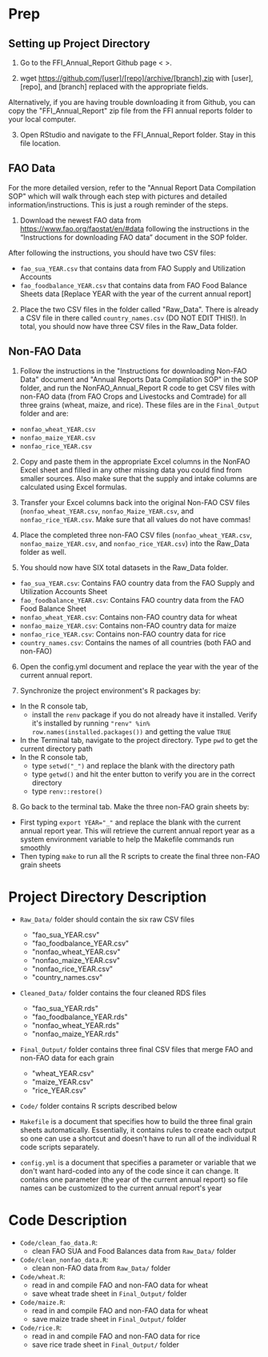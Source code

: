 # Prep

## Setting up Project Directory 

1. Go to the FFI_Annual_Report Github page <            >. 

2. wget https://github.com/[user]/[repo]/archive/[branch].zip
with [user], [repo], and [branch] replaced with the appropriate fields.

Alternatively, if you are having trouble downloading it from Github, you can copy the "FFI_Annual_Report" zip file from the FFI annual reports folder to your local computer.

3. Open RStudio and navigate to the FFI_Annual_Report folder. Stay in this file location.

## FAO Data

For the more detailed version, refer to the "Annual Report Data Compilation SOP" which will walk through each step with pictures and detailed information/instructions. This is just a rough reminder of the steps.

1. Download the newest FAO data from <https://www.fao.org/faostat/en/#data> following the instructions in the “Instructions for downloading FAO data” document in the SOP folder.

After following the instructions, you should have two CSV files:
- `fao_sua_YEAR.csv` that contains data from FAO Supply and Utilization Accounts 
- `fao_foodbalance_YEAR.csv` that contains data from FAO Food Balance Sheets data
[Replace YEAR with the year of the current annual report]

2. Place the two CSV files in the folder called "Raw_Data". There is already a CSV file in there called `country_names.csv` (DO NOT EDIT THIS!). In total, you should now have three CSV files in the Raw_Data folder.

## Non-FAO Data

1. Follow the instructions in the "Instructions for downloading Non-FAO Data" document and "Annual Reports Data Compilation SOP" in the SOP folder, and run the NonFAO_Annual_Report R code to get CSV files with non-FAO data (from FAO Crops and Livestocks and Comtrade) for all three grains (wheat, maize, and rice). These files are in the `Final_Output` folder and are:
- `nonfao_wheat_YEAR.csv`
- `nonfao_maize_YEAR.csv`
- `nonfao_rice_YEAR.csv`

2. Copy and paste them in the appropriate Excel columns in the NonFAO Excel sheet and filled in any other missing data you could find from smaller sources. Also make sure that the supply and intake columns are calculated using Excel formulas. 

3. Transfer your Excel columns back into the original Non-FAO CSV files (`nonfao_wheat_YEAR.csv`, `nonfao_Maize_YEAR.csv`, and `nonfao_rice_YEAR.csv`. Make sure that all values do not have commas!

4. Place the completed three non-FAO CSV files (`nonfao_wheat_YEAR.csv`, `nonfao_maize_YEAR.csv`, and `nonfao_rice_YEAR.csv`) into the Raw_Data folder as well.

5. You should now have SIX total datasets in the Raw_Data folder.
- `fao_sua_YEAR.csv`: Contains FAO country data from the FAO Supply and Utilization Accounts Sheet
- `fao_foodbalance_YEAR.csv`: Contains FAO country data from the FAO Food Balance Sheet
- `nonfao_wheat_YEAR.csv`: Contains non-FAO country data for wheat 
- `nonfao_maize_YEAR.csv`: Contains non-FAO country data for maize
- `nonfao_rice_YEAR.csv`: Contains non-FAO country data for rice
- `country_names.csv`: Contains the names of all countries (both FAO and non-FAO)

6.  Open the config.yml document and replace the year with the
    year of the current annual report.

7.  Synchronize the project environment's R packages by:

-   In the R console tab,
    -   install the `renv` package if you do not already have it
        installed. Verify it's installed by running
        `"renv" %in% row.names(installed.packages())` and getting the
        value `TRUE`
-   In the Terminal tab, navigate to the project directory. Type `pwd`
    to get the current directory path
-   In the R console tab,
    -   type `setwd("_")` and replace the blank with the directory path
    -   type `getwd()` and hit the enter button to verify you are in the
        correct directory
    -   type `renv::restore()`

8.  Go back to the terminal tab. Make the three non-FAO grain sheets by:
- First typing `export YEAR="_"` and replace the blank with the current annual report year. This will retrieve the current annual report year as a system environment variable to help the Makefile commands run smoothly
- Then typing `make` to run all the R scripts to create the final three non-FAO grain sheets

# Project Directory Description

-   `Raw_Data/` folder should contain the six raw CSV files

    -   "fao_sua_YEAR.csv"
    -   "fao_foodbalance_YEAR.csv"
    -   "nonfao_wheat_YEAR.csv"
    -   "nonfao_maize_YEAR.csv"
    -   "nonfao_rice_YEAR.csv"
    -   "country_names.csv"

-   `Cleaned_Data/` folder contains the four cleaned RDS files

    -   "fao_sua_YEAR.rds"
    -   "fao_foodbalance_YEAR.rds"
    -   "nonfao_wheat_YEAR.rds"
    -   "nonfao_maize_YEAR.rds"

-   `Final_Output/` folder contains three final CSV files that merge FAO
    and non-FAO data for each grain

    -   "wheat_YEAR.csv"
    -   "maize_YEAR.csv"
    -   "rice_YEAR.csv"

-   `Code/` folder contains R scripts described below

-   `Makefile` is a document that specifies how to build the three final
    grain sheets automatically. Essentially, it contains rules to
    create each output so one can use a shortcut and doesn't have to run
    all of the individual R code scripts separately.

-   `config.yml` is a document that specifies a parameter or variable
    that we don't want hard-coded into any of the code since it can
    change. It contains one parameter (the year of the current annual
    report) so file names can be customized to the current annual
    report's year

# Code Description

-   `Code/clean_fao_data.R`:
    -   clean FAO SUA and Food Balances data from `Raw_Data/` folder
-   `Code/clean_nonfao_data.R`:
    -   clean non-FAO data from `Raw_Data/` folder
-   `Code/wheat.R`:
    -   read in and compile FAO and non-FAO data for wheat
    -   save wheat trade sheet in `Final_Output/` folder
-   `Code/maize.R`:
    -   read in and compile FAO and non-FAO data for wheat
    -   save maize trade sheet in `Final_Output/` folder
-   `Code/rice.R`:
    -   read in and compile FAO and non-FAO data for rice
    -   save rice trade sheet in `Final_Output/` folder
